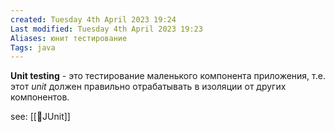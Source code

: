 ```yaml
---
created: Tuesday 4th April 2023 19:24
Last modified: Tuesday 4th April 2023 19:23
Aliases: юнит тестирование
Tags: java
---
```


**Unit testing** - это тестирование маленького компонента приложения, т.е. этот *unit* должен правильно отрабатывать в изоляции от других компонентов.


see: [[📙JUnit]]